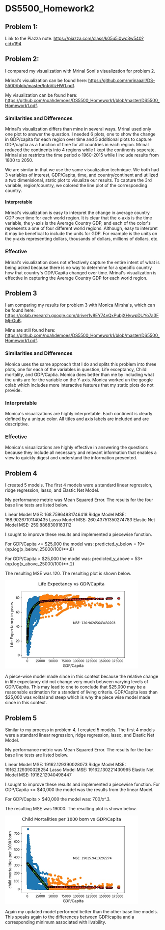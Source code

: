 # DS5500_Homework2

## Problem 1: 

Link to the Piazza note. https://piazza.com/class/k05u5i0wc3w540?cid=194

## Problem 2:

I compared my visualization with Mrinal Soni's visualization for problem 2. 

Mrinal's visualization can be found here: https://github.com/mrinaaall/DS-5500/blob/master/InfoVizHW1.pdf.

My visualization can be found here: https://github.com/noahdemoes/DS5500_Homework1/blob/master/DS5500_Homework1.pdf.

### Similarities and Differences
Mrinal's visualization differs than mine in several ways. Mrinal used only one plot to answer the question. I needed 6 plots, one to show the change in GDP/capita for each region over time and 5 additional plots to capture GDP/captia as a function of time for all countries in each region. Mrinal reduced the continents into 4 regions while I kept the continents seperate. Mrinal also restricts the time period o 1960-2015 while I include results from 1800 to 2050.

We are similar in that we use the same visualization technique. We both had 3 variables of interest, GDP/Capita, time, and country/continent and utilized a two dimenisional, static plot to visualize our results. To capture the 3rd variable, region/country, we colored the line plot of the corresponding country.

#### Interpretable

Mrinal's visualization is easy to interpret the change in average country GDP over time for each world region. It is clear that the x-axis is the time variable, the y-axis is the Average Country GDP, and each of the color's represents a one of four different world regions. Although, easy to interpret it may be benefical to include the units for GDP. For example is the units on the y-axis representing dollars, thousands of dollars, millions of dollars, etc. 

### Effective

Mrinal's visualization does not effectively capture the entire intent of what is being asked because there is no way to determine for a specific country how that country's GDP/Capita changed over time. Mrinal's visualization is effective in capturing the Average Country GDP for each world region.


## Problem 3
I am comparing my results for problem 3 with Monica Mirsha's, which can be found here:
https://colab.research.google.com/drive/1v8EY74vQxPubjXHywpDUYo7a3FMj-GuB.

Mine are still found here: https://github.com/noahdemoes/DS5500_Homework1/blob/master/DS5500_Homework1.pdf.

### Similarities and Differences

Monica uses the same approach that I do and splits this problem into three plots, one for each of the variables in question, Life exceptancy, Child mortality, and GDP/Captia. Monica does better than me by including what the units are for the variable on the Y-axis. Monica worked un the google colab which includes more interactive features that my static plots do not provide.

### Interpretable

Monica's visualizations are highly interpretable. Each continent is clearly defined by a unique color. All titles and axis labels are included and are descriptive. 

### Effective

Monica's visualizations are highly effective in answering the questions because they include all necessary and relavant information that enables a view to quickly digest and understand the information presented.

## Problem 4

I created 5 models. The first 4 models were a standard linear regression, ridge regression, lasso, and Elastic Net Model.

My performance metric was Mean Squared Error. The results for the four base line tests are listed below.

Linear Model MSE: 168.75964881746418
Ridge Model MSE: 168.90267101140435
Lasso Model MSE: 260.43751350274783
Elastic Net Model MSE: 259.8868309183112

I sought to improve these results and implemented a piecewise function. 

For GDP/Capita <= $25,000 the model was: predicted_y_below = 19*(np.log(x_below_25000/100)**.8)

For GDP/Capita > $25,000 the model was: predicted_y_above = 53*(np.log(x_above_25000/100)**.2)

The resulting MSE was 120. The resulting plot is shown below.


![DS5500_Homework2](DS5500_Homework2_Problem4.jpg)

A piece-wise model made since in this context because the relative change in life expectancy did not change very much between varying levels of GDP/Capita. This may lead to one to conclude that $25,000 may be a reasonable estimation for a standard of living criteria. GDP/Capita less than $25,000 was volital and steep which is why the piece wise model made since in this context.


## Problem 5

Similar to my process in problem 4, I created 5 models. The first 4 models were a standard linear regression, ridge regression, lasso, and Elastic Net Model.

My performance metric was Mean Squared Error. The results for the four base line tests are listed below.

Linear Model MSE: 19162.129390028073
Ridge Model MSE: 19162.129390028254
Lasso Model MSE: 19162.130221430965
Elastic Net Model MSE: 19162.12940498447

I sought to improve these results and implemented a piecewise function. For GDP/Capita <= $40,000 the model was the results from the linear Model.

For GDP/Capita > $40,000 the model was: 700/x^.3.

The resulting MSE was 19000. The resulting plot is shown below.

![DS5500_Homework2](DS5500_Homework2_Problem5.jpg)

Again my updated model performed better than the other base line models. This speaks again to the differences between GDP/capita and a corresponding minimum associated with livability. 


